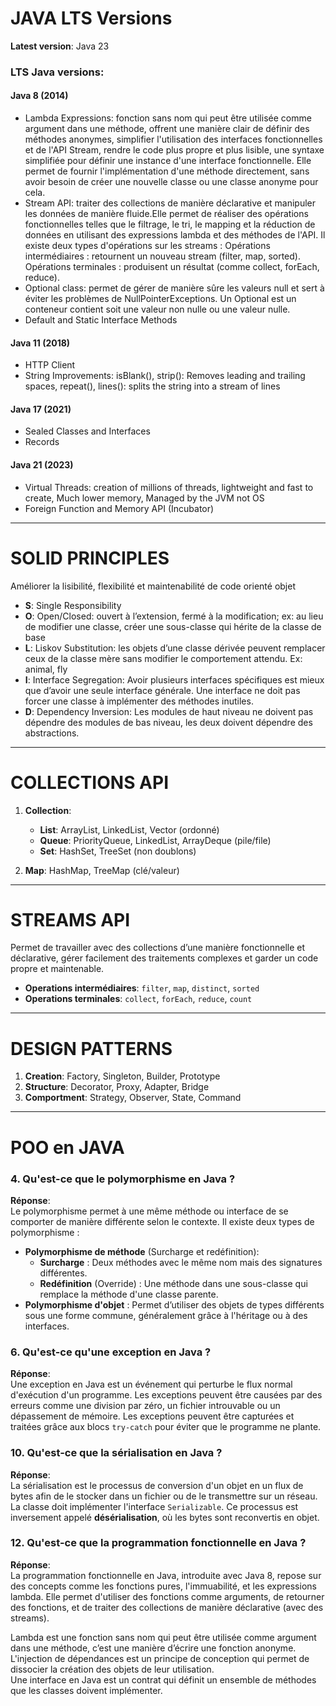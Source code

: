 # JAVA LTS Versions

**Latest version**: Java 23

### LTS Java versions:

#### Java 8 (2014)
- Lambda Expressions: fonction sans nom qui peut être utilisée comme argument dans une méthode, offrent une manière clair de définir des méthodes anonymes, simplifier l'utilisation des interfaces fonctionnelles et de l'API Stream, rendre le code plus propre et plus lisible, une syntaxe simplifiée pour définir une instance d'une interface fonctionnelle. Elle permet de fournir l'implémentation d'une méthode directement, sans avoir besoin de créer une nouvelle classe ou une classe anonyme pour cela.
- Stream API: traiter des collections de manière déclarative et manipuler les données de manière fluide.Elle permet de réaliser des opérations fonctionnelles telles que le filtrage, le tri, le mapping et la réduction de données en utilisant des expressions lambda et des méthodes de l'API.  Il existe deux types d'opérations sur les streams :
Opérations intermédiaires : retournent un nouveau stream (filter, map, sorted).
Opérations terminales :  produisent un résultat (comme collect, forEach, reduce).
- Optional class: permet de gérer de manière sûre les valeurs null et sert à éviter les problèmes de NullPointerExceptions. Un Optional est un conteneur contient soit une valeur non nulle ou une valeur nulle.
- Default and Static Interface Methods

#### Java 11 (2018)
- HTTP Client
- String Improvements: isBlank(), strip(): Removes leading and trailing spaces, repeat(), lines(): splits the string into a stream of lines 

#### Java 17 (2021)
- Sealed Classes and Interfaces
- Records

#### Java 21 (2023)
- Virtual Threads:  creation of millions of threads,  lightweight and fast to create, Much lower memory, Managed by the JVM not OS
- Foreign Function and Memory API (Incubator)

---

# SOLID PRINCIPLES

Améliorer la lisibilité, flexibilité et maintenabilité de code orienté objet

- **S**: Single Responsibility
- **O**: Open/Closed: ouvert à l’extension, fermé à la modification; ex: au lieu de modifier une classe, créer une sous-classe qui hérite de la classe de base
- **L**: Liskov Substitution: les objets d’une classe dérivée peuvent remplacer ceux de la classe mère sans modifier le comportement attendu. Ex: animal, fly
- **I**: Interface Segregation: Avoir plusieurs interfaces spécifiques est mieux que d’avoir une seule interface générale. Une interface ne doit pas forcer une classe à implémenter des méthodes inutiles.
- **D**: Dependency Inversion: Les modules de haut niveau ne doivent pas dépendre des modules de bas niveau, les deux doivent dépendre des abstractions.

---

# COLLECTIONS API

1. **Collection**:
   - **List**: ArrayList, LinkedList, Vector (ordonné)
   - **Queue**: PriorityQueue, LinkedList, ArrayDeque (pile/file)
   - **Set**: HashSet, TreeSet (non doublons)

2. **Map**: HashMap, TreeMap (clé/valeur)

---

# STREAMS API

Permet de travailler avec des collections d’une manière fonctionnelle et déclarative, gérer facilement des traitements complexes et garder un code propre et maintenable.

- **Operations intermédiaires**: `filter`, `map`, `distinct`, `sorted`
- **Operations terminales**: `collect`, `forEach`, `reduce`, `count`

---

# DESIGN PATTERNS

1. **Creation**: Factory, Singleton, Builder, Prototype
2. **Structure**: Decorator, Proxy, Adapter, Bridge
3. **Comportment**: Strategy, Observer, State, Command

---

# POO en JAVA

### 4. Qu'est-ce que le polymorphisme en Java ?
**Réponse**:  
Le polymorphisme permet à une même méthode ou interface de se comporter de manière différente selon le contexte. Il existe deux types de polymorphisme :
- **Polymorphisme de méthode** (Surcharge et redéfinition):
  - **Surcharge** : Deux méthodes avec le même nom mais des signatures différentes.
  - **Redéfinition** (Override) : Une méthode dans une sous-classe qui remplace la méthode d'une classe parente.
- **Polymorphisme d'objet** : Permet d’utiliser des objets de types différents sous une forme commune, généralement grâce à l'héritage ou à des interfaces.

### 6. Qu'est-ce qu'une exception en Java ?
**Réponse**:  
Une exception en Java est un événement qui perturbe le flux normal d'exécution d'un programme. Les exceptions peuvent être causées par des erreurs comme une division par zéro, un fichier introuvable ou un dépassement de mémoire. Les exceptions peuvent être capturées et traitées grâce aux blocs `try-catch` pour éviter que le programme ne plante.

### 10. Qu'est-ce que la sérialisation en Java ?
**Réponse**:  
La sérialisation est le processus de conversion d'un objet en un flux de bytes afin de le stocker dans un fichier ou de le transmettre sur un réseau. La classe doit implémenter l'interface `Serializable`. Ce processus est inversement appelé **désérialisation**, où les bytes sont reconvertis en objet.

### 12. Qu'est-ce que la programmation fonctionnelle en Java ?
**Réponse**:  
La programmation fonctionnelle en Java, introduite avec Java 8, repose sur des concepts comme les fonctions pures, l'immuabilité, et les expressions lambda. Elle permet d'utiliser des fonctions comme arguments, de retourner des fonctions, et de traiter des collections de manière déclarative (avec des streams).

Lambda est une fonction sans nom qui peut être utilisée comme argument dans une méthode, c’est une manière d’écrire une fonction anonyme.  
L'injection de dépendances est un principe de conception qui permet de dissocier la création des objets de leur utilisation.  
Une interface en Java est un contrat qui définit un ensemble de méthodes que les classes doivent implémenter.
